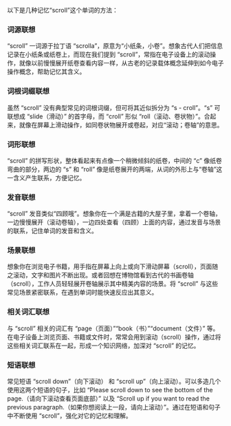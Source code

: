 以下是几种记忆“scroll”这个单词的方法：

### 词源联想
“scroll” 一词源于拉丁语 “scrolla”，原意为“小纸条，小卷”。想象古代人们把信息记录在小纸条或纸卷上，而现在我们提到 “scroll”，常指在电子设备上的滚动操作，就像以前慢慢展开纸卷查看内容一样，从古老的记录载体概念延伸到如今电子操作概念，帮助记忆其含义。

### 词根词缀联想
虽然 “scroll” 没有典型常见的词根词缀，但可将其近似拆分为 “s - croll”。“s” 可联想成 “slide（滑动）” 的首字母，而 “croll” 形似 “roll（滚动、卷状物）”。合起来，就像在屏幕上滑动操作，如同卷状物展开或卷起，对应“滚动；卷轴”的意思。 

### 词形联想
“scroll” 的拼写形状，整体看起来有点像一个稍微倾斜的纸卷，中间的 “c” 像纸卷弯曲的部分，两边的 “s” 和 “roll” 像是纸卷展开的两端，从词的外形上与“卷轴”这一含义产生联系，方便记忆。

### 发音联想
“scroll” 发音类似“四顾哦”。想象你在一个满是古籍的大屋子里，拿着一个卷轴，一边慢慢展开（滚动卷轴），一边四处查看（四顾）上面的内容，通过发音与场景的联系，记住单词的发音和含义。

### 场景联想
想象你在浏览电子书籍，用手指在屏幕上向上或向下滑动屏幕（scroll），页面随之滚动，文字和图片不断出现。或者回想在博物馆看到古代的书画卷轴（scroll），工作人员轻轻展开卷轴展示其中精美内容的场景。将 “scroll” 与这些常见场景紧密联系，在遇到单词时能快速反应出其意义。

### 相关词汇联想
与 “scroll” 相关的词汇有 “page（页面）”“book（书）”“document（文件）” 等。在电子设备上浏览页面、书籍或文件时，常常会用到滚动（scroll）操作，通过将这些相关词汇联系在一起，形成一个知识网络，加深对 “scroll” 的记忆。 

### 短语联想
常见短语 “scroll down”（向下滚动） 和 “scroll up”（向上滚动）。可以多造几个使用这两个短语的句子，比如 “Please scroll down to see the bottom of the page.（请向下滚动查看页面底部）” 以及 “Scroll up if you want to read the previous paragraph.（如果你想阅读上一段，请向上滚动）”。通过在短语和句子中不断使用 “scroll”，强化对它的记忆和理解。 